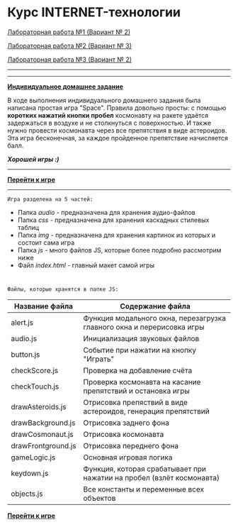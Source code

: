 # Курс INTERNET-технологии

[Лабораторная работа №1 (Вариант № 2)](https://darina837.github.io/INTERNET/laba_1/)

[Лабораторная работа №2 (Вариант № 3)](https://darina837.github.io/INTERNET/laba_2/)

[Лабораторная работа №3 (Вариант № 2)](https://darina837.github.io/INTERNET/laba_3/)

****

****

**[Индивидуальное домашнее задание](https://darina837.github.io/INTERNET/IHW/)**

В ходе выполнения индивидуального домашнего задания была написана простая игра "Space".
Правила довольно просты: с помощью **коротких нажатий кнопки пробел** космонавту на ракете удаётся задержаться в воздухе 
и не столкнуться с поверхностью. И также нужно провести космонавта через все препятствия в виде астероидов. Эта игра бесконечная, за каждое пройденное препятствие начисляется балл.

***Хорошей игры :)***

***************

**[Перейти к игре](https://darina837.github.io/INTERNET/IHW/)**

***************

`Игра разделена на 5 частей:`
* Папка _audio_ - предназначена для хранения аудио-файлов
* Папка _css_ - предназначена для хранения каскадных стилевых таблиц
* Папка _img_ - предназначена для хранения картинок из которых и состоит сама игра
* Папка _js_ - много файлов JS, которые более подробно рассмотрим ниже
* Файл _index.html_ - главный макет самой игры 

#

`Файлы, которые хранятся в папке JS:`

Название файла    | Содержание файла
------------------|-----------------------------------------------------------------------
alert.js          | Функция модального окна, перезагрузка главного окна и перерисовка игры 
audio.js          | Инициализация звуковых файлов
button.js         | Событие при нажатии на кнопку "Играть"
checkScore.js     | Проверка на добавление счёта
checkTouch.js     | Проверка космонавта на касание препятствий и остановка игры 
drawAsteroids.js  | Отрисовка препяствий в виде астероидов, генерация препятствий
drawBackground.js | Отрисовка заднего фона
drawCosmonaut.js  | Отрисовка космонавта
drawFrontground.js| Отрисовка переднего фона
gameLogic.js      | Основная игровая логика
keydown.js        | Функция, которая срабатывает при нажатии на пробел (взлёт космонавта)
objects.js        | Все константы и переменные всех объектов

**[Перейти к игре](https://darina837.github.io/INTERNET/IHW/)**
      

